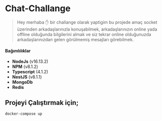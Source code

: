 # Chat-Challange
> Hey merhaba ✋ bir challange olarak yaptigim bu projede amaç socket üzerinden arkadaşlarınızla konuşabilmek, arkadaşlarınızın online yada offline olduğunda bilgilerini almak ve siz tekrar online olduğunuzda arkadaşlarınızdan gelen görülmemiş mesajları görebilmek.

#### Bağımlılıklar

- **NodeJs** (v16.13.2)
- **NPM** (v8.1.2)
- **Typescript** (4.1.2)
- **NestJS** (v8.1.1)
- **MongoDb**
- **Redis**

## Projeyi Çalıştırmak için; 
```
docker-compose up
```

